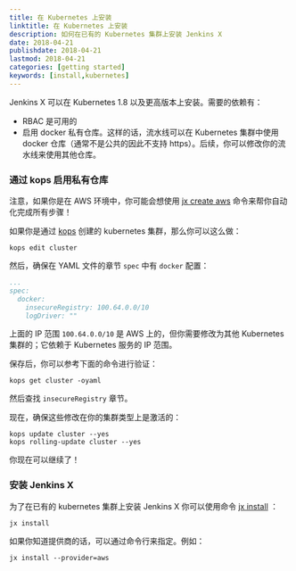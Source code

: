 ```yaml
---
title: 在 Kubernetes 上安装
linktitle: 在 Kubernetes 上安装
description: 如何在已有的 Kubernetes 集群上安装 Jenkins X
date: 2018-04-21
publishdate: 2018-04-21
lastmod: 2018-04-21
categories: [getting started]
keywords: [install,kubernetes]
---
```


Jenkins X 可以在 Kubernetes 1.8 以及更高版本上安装。需要的依赖有：

* RBAC 是可用的
* 启用 docker 私有仓库。这样的话，流水线可以在 Kubernetes 集群中使用 docker 仓库（通常不是公共的因此不支持 https）。后续，你可以修改你的流水线来使用其他仓库。

### 通过 kops 启用私有仓库

注意，如果你是在 AWS 环境中，你可能会想使用 [jx create aws](/zh/getting-started/create-cluster/) 命令来帮你自动化完成所有步骤！

如果你是通过 [kops](https://github.com/kubernetes/kops) 创建的 kubernetes 集群，那么你可以这么做：

```
kops edit cluster 
```

然后，确保在 YAML 文件的章节 `spec` 中有 `docker` 配置：

```yaml 
...
spec:
  docker:
    insecureRegistry: 100.64.0.0/10
    logDriver: ""
``` 

上面的 IP 范围 `100.64.0.0/10` 是 AWS 上的，但你需要修改为其他 Kubernetes 集群的；它依赖于 Kubernetes 服务的 IP 范围。
 
保存后，你可以参考下面的命令进行验证：

```
kops get cluster -oyaml
```

然后查找 `insecureRegistry` 章节。

现在，确保这些修改在你的集群类型上是激活的：

```
kops update cluster --yes
kops rolling-update cluster --yes
```

你现在可以继续了！

### 安装 Jenkins X

为了在已有的 kubernetes 集群上安装 Jenkins X 你可以使用命令 [jx install](/commands/jx_install) ：

    jx install

如果你知道提供商的话，可以通过命令行来指定。例如：

    jx install --provider=aws

